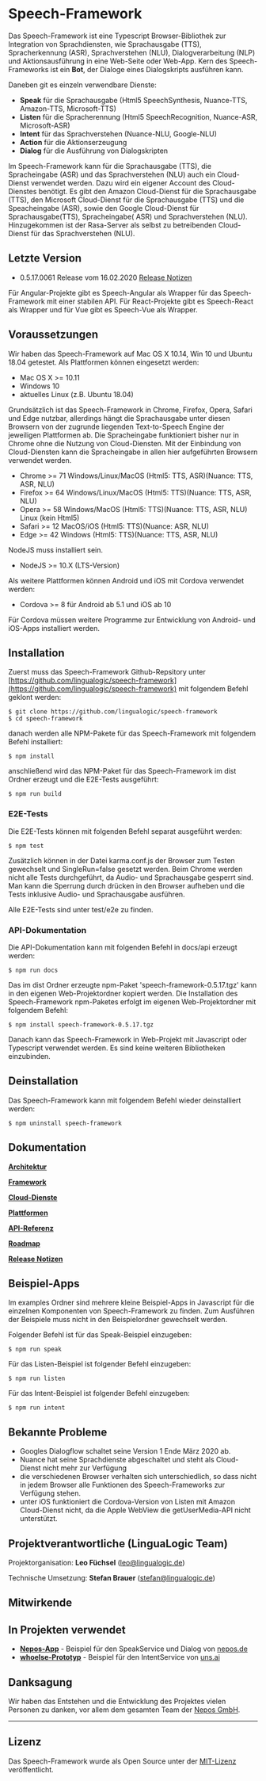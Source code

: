 # Speech-Framework

Das Speech-Framework ist eine Typescript Browser-Bibliothek zur Integration von Sprachdiensten, wie Sprachausgabe (TTS), Spracherkennung (ASR), Sprachverstehen (NLU), Dialogverarbeitung (NLP) und Aktionsausführung in eine Web-Seite oder Web-App. Kern des Speech-Frameworks ist ein **Bot**, der Dialoge eines Dialogskripts ausführen kann.

Daneben git es einzeln verwendbare Dienste:

* **Speak** für die Sprachausgabe (Html5 SpeechSynthesis, Nuance-TTS, Amazon-TTS, Microsoft-TTS)
* **Listen** für die Spracherennung (Html5 SpeechRecognition, Nuance-ASR, Microsoft-ASR)
* **Intent** für das Sprachverstehen (Nuance-NLU, Google-NLU)
* **Action** für die Aktionserzeugung
* **Dialog** für die Ausführung von Dialogskripten

Im Speech-Framework kann für die Sprachausgabe (TTS), die Spracheingabe (ASR) und das Sprachverstehen (NLU) auch ein Cloud-Dienst verwendet werden. Dazu wird ein eigener Account des Cloud-Dienstes benötigt. Es gibt den Amazon Cloud-Dienst für die Sprachausgabe (TTS), den Microsoft Cloud-Dienst für die Sprachausgabe (TTS) und die Speacheingabe (ASR), sowie den Google Cloud-Dienst für Sprachausgabe(TTS), Spracheingabe( ASR) und Sprachverstehen (NLU). Hinzugekommen ist der Rasa-Server als selbst zu betreibenden Cloud-Dienst für das Sprachverstehen (NLU).


## Letzte Version

* 0.5.17.0061 Release vom 16.02.2020 [Release Notizen](./CHANGELOG.md)

Für Angular-Projekte gibt es Speech-Angular als Wrapper für das Speech-Framework mit einer stabilen API. Für React-Projekte gibt es Speech-React als Wrapper und für Vue gibt es Speech-Vue als Wrapper.


## Voraussetzungen

Wir haben das Speech-Framework auf Mac OS X 10.14, Win 10 und Ubuntu 18.04 getestet. Als Plattformen können eingesetzt werden:

* Mac OS X >= 10.11
* Windows 10
* aktuelles Linux (z.B. Ubuntu 18.04)

Grundsätzlich ist das Speech-Framework in Chrome, Firefox, Opera, Safari und Edge nutzbar, allerdings hängt die Sprachausgabe unter diesen Browsern von der zugrunde liegenden Text-to-Speech Engine der jeweiligen Plattformen ab. Die Spracheingabe funktioniert bisher nur in Chrome ohne die Nutzung von Cloud-Diensten. Mit der Einbindung von Cloud-Diensten kann die Spracheingabe in allen hier aufgeführten Browsern verwendet werden.

* Chrome >= 71   Windows/Linux/MacOS (Html5: TTS, ASR)(Nuance: TTS, ASR, NLU)
* Firefox >= 64  Windows/Linux/MacOS (Html5: TTS)(Nuance: TTS, ASR, NLU) 
* Opera >= 58    Windows/MacOS (Html5: TTS)(Nuance: TTS, ASR, NLU) Linux (kein Html5)
* Safari >= 12   MacOS/iOS (Html5: TTS)(Nuance: ASR, NLU) 
* Edge >= 42     Windows (Html5: TTS)(Nuance: TTS, ASR, NLU)

NodeJS muss installiert sein.

* NodeJS >= 10.X (LTS-Version)

Als weitere Plattformen können Android und iOS mit Cordova verwendet werden:

* Cordova >= 8 für Android ab 5.1 und iOS ab 10

Für Cordova müssen weitere Programme zur Entwicklung von Android- und iOS-Apps installiert werden.


## Installation

Zuerst muss das Speech-Framework Github-Repsitory unter [https://github.com/lingualogic/speech-framework](https://github.com/lingualogic/speech-framework) mit folgendem Befehl geklont werden:

    $ git clone https://github.com/lingualogic/speech-framework
    $ cd speech-framework

danach werden alle NPM-Pakete für das Speech-Framework mit folgendem Befehl installiert:

    $ npm install

anschließend wird das NPM-Paket für das Speech-Framework im dist Ordner erzeugt und die E2E-Tests ausgeführt:

    $ npm run build


### E2E-Tests

Die E2E-Tests können mit folgenden Befehl separat ausgeführt werden:

    $ npm test

Zusätzlich können in der Datei karma.conf.js der Browser zum Testen gewechselt und SingleRun=false gesetzt werden.
Beim Chrome werden nicht alle Tests durchgeführt, da Audio- und Sprachausgabe gesperrt sind. Man kann die Sperrung durch drücken
in den Browser aufheben und die Tests inklusive Audio- und Sprachausgabe ausführen.

Alle E2E-Tests sind unter test/e2e zu finden.


### API-Dokumentation

Die API-Dokumentation kann mit folgenden Befehl in docs/api erzeugt werden:

    $ npm run docs


Das im dist Ordner erzeugte npm-Paket 'speech-framework-0.5.17.tgz' kann in den eigenen Web-Projektordner kopiert werden.
Die Installation des Speech-Framework npm-Paketes erfolgt im eigenen Web-Projektordner mit folgendem Befehl:

    $ npm install speech-framework-0.5.17.tgz

Danach kann das Speech-Framework in Web-Projekt mit Javascript oder Typescript verwendet werden. Es sind keine weiteren Bibliotheken einzubinden.


## Deinstallation

Das Speech-Framework kann mit folgendem Befehl wieder deinstalliert werden:

    $ npm uninstall speech-framework


## Dokumentation


[**Architektur**](./docs/design/Design.md)

[**Framework**](./docs/framework/Framework.md)

[**Cloud-Dienste**](./docs/cloud/Cloud.md)

[**Plattformen**](./docs/platform/README.md)

[**API-Referenz**](https://lingualogic.de/speech-framework/docs/latest/api)

[**Roadmap**](./docs/roadmap/README.md)

[**Release Notizen**](./CHANGELOG.md)


## Beispiel-Apps

Im examples Ordner sind mehrere kleine Beispiel-Apps in Javascript für die einzelnen Komponenten von Speech-Framework zu finden.
Zum Ausführen der Beispiele muss nicht in den Beispielordner gewechselt werden.

Folgender Befehl ist für das Speak-Beispiel einzugeben:

    $ npm run speak

Für das Listen-Beispiel ist folgender Befehl einzugeben:

    $ npm run listen

Für das Intent-Beispiel ist folgender Befehl einzugeben:

    $ npm run intent


## Bekannte Probleme

* Googles Dialogflow schaltet seine Version 1 Ende März 2020 ab.
* Nuance hat seine Sprachdienste abgeschaltet und steht als Cloud-Dienst nicht mehr zur Verfügung
* die verschiedenen Browser verhalten sich unterschiedlich, so dass nicht in jedem Browser alle Funktionen des Speech-Frameworks zur Verfügung stehen.
* unter iOS funktioniert die Cordova-Version von Listen mit Amazon Cloud-Dienst nicht, da die Apple WebView die getUserMedia-API nicht unterstützt.


## Projektverantwortliche (LinguaLogic Team)

Projektorganisation:  **Leo Füchsel** (leo@lingualogic.de)

Technische Umsetzung: **Stefan Brauer** (stefan@lingualogic.de)


## Mitwirkende


## In Projekten verwendet

* [**Nepos-App**](https://nepos.app) - Beispiel für den SpeakService und Dialog von [nepos.de](https://nepos.de)
* [**whoelse-Prototyp**](https://app.whoelse.ai) - Beispiel für den IntentService von [uns.ai](https://uns.ai)


## Danksagung

Wir haben das Entstehen und die Entwicklung des Projektes vielen Personen zu danken, vor allem dem gesamten Team der [Nepos GmbH](https://nepos.de).

-------------------

## Lizenz

Das Speech-Framework wurde als Open Source unter der [MIT-Lizenz](./docs/LICENSE.md) veröffentlicht.
